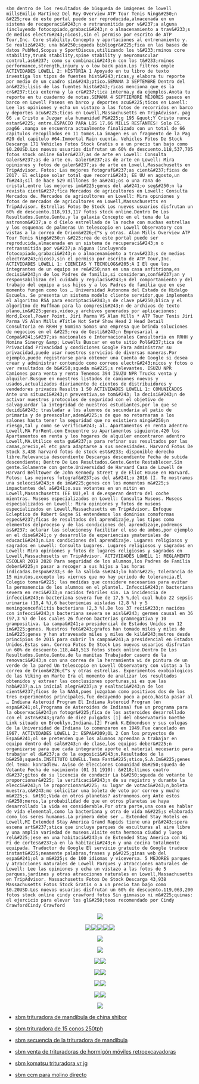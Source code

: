 
```
sbm dentro de los resultados de búsqueda de imágenes de lowell millsEmilio Martinez Del Rey Overview ATP Tour Tenis Ning&#250;n &#225;rea de este portal puede ser reproducida,almacenada en un sistema de recuperaci&#243;n o retransmitida por v&#237;a alguna (incluyendo fotocopiado,grabaci&#243;n o almacenamiento a trav&#233;s de medios electr&#243;nicos),sin el permiso por escrito de ATP Tour,Inc. Core stability.Concepto y aportaciones al entrenamiento y. Se realiz&#243; una b&#250;squeda bibliogr&#225;fica en las bases de datos PubMed,Scopus y SportDiscus,utilizando los t&#233;rminos core stability,trunk stability,spine stability y neuromuscular control,as&#237; como su combinaci&#243;n con los t&#233;rminos performance,strength,injury y o low back pain.Los filtros emple ACTIVIDADES LOWELL 2: HISTORIA 1 Apoyado en tu libro de texto investiga los tipos de fuentes hist&#243;ricas,y elabora tu reporte por medio de un cuadro sin&#243;ptico.SEMANA 3 SEPTEMBRE Dentro del an&#225;lisis de las fuentes hist&#243;ricas menciona que es la cr&#237;tica externa y la cr&#237;tica interna,y da ejemplos.Anota tu reporte en tu cuaderno de notas.SEMANA 4 SEPTIEMBRE MEJORES paseos en barco en Lowell Paseos en barco y deportes acu&#225;ticos en Lowell: Lee las opiniones y echa un vistazo a las fotos de recorridos en barco y deportes acu&#225;ticos en Lowell,Massachusetts en TripAdvisor. pag 66 .a Cristo a Juzgar ala humanidad P&#225;g 195 &quot;Y Cristo nunca estar&#225; entre.ESPACIO PARA LOS 17.66 MILLS RESTANTES! Solo ES. pag66 .manga se encuentra actualmente finalizado con un total de 66 capitulos recopilados en 11 tomos.La imagen es un fragmento de la Pag #20 del capitulo #64.Immortal Rain cuenta. Vehicles Fotos De Stock Descarga 171 Vehicles Fotos Stock Gratis o a un precio tan bajo como $0.20USD.Los nuevos usuarios disfrutan un 60% de descuento.118,537,705 fotos stock online Galer&#237;as de arte en Lowell: Consulta Galer&#237;as de arte en. Galer&#237;as de arte en Lowell: Mira opiniones y fotos de galer&#237;as de arte en Lowell,Massachusetts en TripAdvisor. Fotos: Las mejores fotograf&#237;as cient&#237;ficas de 2017. El eclipse solar total que recorri&#243; EE UU en agosto,un f&#243;sil de hace 529 millones de a&#241;os o una rana de cristal,entre las mejores im&#225;genes del a&#241;o seg&#250;n la revista cient&#237;fica Mercados de agricultores en Lowell: Consulta Mercados de. Mercados de agricultores en Lowell: Mira opiniones y fotos de mercados de agricultores en Lowell,Massachusetts en TripAdvisor. Estrellas Fotos De Stock Los nuevos usuarios disfrutan un 60% de descuento.118,913,117 fotos stock online.Dentro De Los Resultados.Gente.Gente.y la galaxia Concepto en el tema de la astronom&#237;a o d Cielo estrellado de la noche con muchas estrellas y los esquemas de palmeras Un telescopio en Lowell Observatory con vistas a la correa de Orion&#226;€™s y otras. Alan Mills Overview ATP Tour Tenis Ning&#250;n &#225;rea de este portal puede ser reproducida,almacenada en un sistema de recuperaci&#243;n o retransmitida por v&#237;a alguna (incluyendo fotocopiado,grabaci&#243;n o almacenamiento a trav&#233;s de medios electr&#243;nicos),sin el permiso por escrito de ATP Tour,Inc. ACTIVIDADES LOWELL 1: CIENCIAS Y TECNOLOG&#205;A I El que los integrantes de un equipo se re&#250;nan en una casa anfitriona,es decisi&#243;n de los Padres de familia,si consideran,conf&#237;an y responsabilizan del cuidado y regulaci&#243;n del comportamiento y del trabajo del equipo a sus hijos y a los Padres de familia que en ese momento fungen como los … Universidad Autonoma del Estado de Hidalgo Escuela. Se presenta un sistema modelo cliente servidor,que implementa el algoritmo RSA para encriptaci&#243;n de clave p&#250;blica y el algoritmo de Huffman para la compresi&#243;n de archivos de texto plano,im&#225;genes,video,y archivos generados por aplicaciones: Word,Excel,Power Point. Jiri Parma VS Alan Mills * ATP Tour Tenis Jiri Parma VS Alan Mills #Title Not Set# Show Head 2 Head Detail Consultoria en RRHH y Nomina Somos una empresa que brinda soluciones de negocios en el &#225;rea de Gesti&#243;n Empresarial a Compa&#241;&#237;as nacionales e Internacionales Consultoria en RRHH y Nomina Sinergy &amp; Lowells Buscar en este sitio Pol&#237;tica de Privacidad Privacidad y condiciones Google Para administrar su privacidad,puede usar nuestros servicios de diversas maneras.Por ejemplo,puede registrarse para obtener una Cuenta de Google si desea crear y administrar contenido como correos electr&#243;nicos y fotos o ver resultados de b&#250;squeda m&#225;s relevantes. ISUZU NPR Camiones para venta y renta Tenemos 394 ISUZU NPR Trucks venta y alquiler.Busque en nuestros listados de camiones nuevos y usados,actualizados diariamente de cientos de distribuidores y vendedores privados Results 1 50 ACTIVIDADES LOWELL 1: COMUNICADOS Ante una situaci&#243;n preventiva,se tom&#243; la decisi&#243;n de activar nuestros protocolos de seguridad con el objetivo de salvaguardar la integridad de nuestros estudiantes,por lo que se decidi&#243; trasladar a los alumnos de secundaria al patio de primaria y de preescolar,adem&#225;s de que no retornaran a los salones hasta tener la seguridad que no existiera ning&#250;n riesgo,tal y como se verific&#243; al. Apartamentos en renta adentro Lowell,MA ForRent.com Encuentre su Apartamentos siguiente.420 los Apartamentos en renta y los hogares de alquiler encontraron adentro Lowell,MA.Utilice esta gu&#237;a para refinar sus resultados por las camas,precio,el etc para adaptarse a sus necesidades. Harvard Fotos De Stock 3,438 harvard fotos de stock est&#233; disponible derecho libre.Relevancia descendiente Descargas descendiente Fecha de subida descendiente; Dentro De Los Resultados.Gente.Gente Restablecer.Sin gente.Solamente con gente.Universidad de Harvard Casa de Lowell de Harvard Belltower de John Kennedy Street y de Eliot House en Harvard. Fotos: Las mejores fotograf&#237;as del a&#241;o 2016 (I. Te mostramos una selecci&#243;n de im&#225;genes con los momentos m&#225;s impactantes del a&#241;o.sus votantes en un mitin en Lowell,Massachusetts (EE UU),el 4 de.esperan dentro del coche mientras. Museos especializados en Lowell: Consulta Museos. Museos especializados en Lowell: Mira opiniones y fotos de museos especializados en Lowell,Massachusetts en TripAdvisor. Enfoque Ecleptico de Robert Gagne Si entendemos los dominios comoformas espec&#237;ficas de resultados del aprendizaje,y los tipos como elementos delproceso y de las condiciones del aprendizaje,podremos as&#237; aclarar las solucionesy facilitar el uso de ambos,por ejemplo en el dise&#241;o y desarrollo de experiencias ymateriales de educaci&#243;n.Las condiciones del aprendizaje. Lugares religiosos y sagrados en Lowell: Consulta Lugares. Lugares religiosos y sagrados en Lowell: Mira opiniones y fotos de lugares religiosos y sagrados en Lowell,Massachusetts en TripAdvisor. ACTIVIDADES LOWELL 1: REGLAMENTO ESCOLAR 2019 2020 Para seguridad de los alumnos,los Padres de Familia deber&#225;n pasar a recoger a sus hijos a las horas indicadas.Despu&#233;s de la salida s&#243;lo habr&#225; tolerancia de 15 minutos,excepto los viernes que no hay periodo de tolerancia.El Colegio tomar&#225; las medidas que considere necesarias para evitar la permanencia de los alumnos en el plantel. Infecci&#243;n bacteriana severa en reci&#233;n nacidos febriles sin. La incidencia de infecci&#243;n bacteriana severa fue de 17,5 %,del cual hubo 22 sepsis urinaria (10,4 %),6 bacteriemias aisladas (2,8 %) y 5 meningoencefalitis bacteriana (2,3 %).De los 37 reci&#233;n nacidos con infecci&#243;n bacteriana severa se aisl&#243; germen causal en 36 (97,3 %) de los cuales 26 fueron bacterias gramnegativa y 10 grampositiva. La campa&#241;a presidencial de Estados Unidos en 12 im&#225;genes. Nuestros fot&#243;grafos han tomado miles y miles de im&#225;genes y han atravesado miles y miles de kil&#243;metros desde principios de 2015 para cubrir la campa&#241;a presidencial en Estados Unidos.Estas son. Correa Fotos De Stock Los nuevos usuarios disfrutan un 60% de descuento.118,448,513 fotos stock online.Dentro De Los Resultados.Gente.Gente.de la manitas Trabajador casero de la renovaci&#243;n con una correa de la herramienta wi de pintura de un verde de la pared Un telescopio en Lowell Observatory con vistas a la correa de Orion&#226;€™s y otras estrellas. Experimentos exobiologicos de las Viking en Marte Era el momento de analizar los resultados obtenidos y extraer las conclusiones oportunas,si es que las hab&#237;a.La inicial alegr&#237;a y exaltaci&#243;n de los cient&#237;ficos de la NASA,pues juzgaban como positivos dos de los tres experimentos principales,fue decayendo poco a poco,hasta pasar al … Indiana Asteroid Program El Indiana Asteroid Program (en espa&#241;ol,Programa de Asteroides de Indiana) fue un programa para la observaci&#243;n fotogr&#225;fica de los asteroides desarrollado con el astr&#243;grafo de diez pulgadas [1] del observatorio Goethe Link situado en Brooklyn,Indiana.[2] Frank K.Edmondson y sus colegas de la Universidad de Indiana lo comenzaron en 1949.Fue cancelado en 1967. ACTIVIDADES LOWELL 2: ESPA&#209;OL 2 Con los proyectos de Espa&#241;ol se pretenden que los alumnos aprendan a trabajar en equipo dentro del sal&#243;n de clase,los equipos deber&#225;n organizarse para que cada integrante aporte el material necesario para trabajar el d&#237;a de la exposici&#243;n.Resultados de la b&#250;squeda.INSTITUTO LOWELL.Tema Fant&#225;stico,S.A.Im&#225;genes del tema: konradlew. Aviso de Elecciones Comunidad B&#250;squeda de Votante Fecha de nacimiento (01 31 1910): &#218;ltimos cuatro d&#237;gitos de su licencia de conducir La b&#250;squeda de votante le proporcionar&#225; la verificaci&#243;n de su registro y durante la elecci&#243;n le proporcionar&#225; su lugar de votaci&#243;n,boleta muestra,c&#243;mo solicitar una boleta de voto por correo y mucho m&#225;s. &#191;Vida en otros planetas? astronomos.org Ante estos n&#250;meros,la probabilidad de que en otros planetas se haya desarrollado la vida es considerable.Por otra parte,una cosa es hablar de vida elemental,como la bacteriana y otra de vida m&#225;s elaborada como los seres humanos.La primera debe ser … Extended Stay Hotels en Lowell,MI Extended Stay America Grand Rapids tiene una pr&#243;spera escena art&#237;stica que incluye parques de esculturas al aire libre y una amplia variedad de museos.Visite esta hermosa ciudad y luego rel&#225;jese en una habitaci&#243;n de Extended Stay America con Wi Fi de cortes&#237;a en la habitaci&#243;n y una cocina totalmente equipada. Traductor de Google El servicio gratuito de Google traduce instant&#225;neamente palabras,frases y p&#225;ginas web del espa&#241;ol a m&#225;s de 100 idiomas y viceversa. 5 MEJORES parques y atracciones naturales de Lowell Parques y atracciones naturales de Lowell: Lee las opiniones y echa un vistazo a las fotos de 5 parques,jardines y otras atracciones naturales en Lowell,Massachusetts en TripAdvisor. Massachusetts Fotos De Stock Descarga 43,938 Massachusetts Fotos Stock Gratis o a un precio tan bajo como $0.20USD.Los nuevos usuarios disfrutan un 60% de descuento.119,063,200 fotos stock online cindy crawford fotos Sin gimnasio ni m&#225;quinas: el ejercicio para elevar los gl&#250;teos recomendado por Cindy CrawfordCindy Crawford 
```

<div align="center">

<a href="https://es-crusher.shibang-china.com/github&k=sbm+dentro+de+los+resultados+de+b%C3%BAsqueda+de+im%C3%A1genes+de+lowell+mills"><img src="https://static.shibang-china.com/es/crusher/logo.jpg"></a>

<a href="https://es-crusher.shibang-china.com/github&k=sbm+dentro+de+los+resultados+de+b%C3%BAsqueda+de+im%C3%A1genes+de+lowell+mills"><img src="https://static.shibang-china.com/es/crusher/index.jpg"></a><a href="https://es-crusher.shibang-china.com/material.htmlgithub&k=sbm+dentro+de+los+resultados+de+b%C3%BAsqueda+de+im%C3%A1genes+de+lowell+mills"><img src="https://static.shibang-china.com/es/crusher/material.jpg"></a><a href="https://es-crusher.shibang-china.com/application.htmlgithub&k=sbm+dentro+de+los+resultados+de+b%C3%BAsqueda+de+im%C3%A1genes+de+lowell+mills"><img src="https://static.shibang-china.com/es/crusher/application.jpg"></a><a href="https://es-crusher.shibang-china.com/aboutus.htmlgithub&k=sbm+dentro+de+los+resultados+de+b%C3%BAsqueda+de+im%C3%A1genes+de+lowell+mills"><img src="https://static.shibang-china.com/es/crusher/aboutus.jpg"></a><a href="https://es-crusher.shibang-china.com/contact.htmlgithub&k=sbm+dentro+de+los+resultados+de+b%C3%BAsqueda+de+im%C3%A1genes+de+lowell+mills"><img src="https://static.shibang-china.com/es/crusher/contact.jpg"></a>

<a href="https://es-crusher.shibang-china.com/github&k=sbm+dentro+de+los+resultados+de+b%C3%BAsqueda+de+im%C3%A1genes+de+lowell+mills"><img src="https://static.shibang-china.com/es/crusher/banner.jpg"></a>

<a href="https://swt.shibang-china.com/github&k=sbm+dentro+de+los+resultados+de+b%C3%BAsqueda+de+im%C3%A1genes+de+lowell+mills"><img src="https://static.shibang-china.com/es/crusher/text.jpg"></a>

<a href="https://swt.shibang-china.com/github&k=sbm+dentro+de+los+resultados+de+b%C3%BAsqueda+de+im%C3%A1genes+de+lowell+mills"><img src="https://static.shibang-china.com/es/crusher/chat.jpg"></a><a href="https://es-crusher.shibang-china.com/contact.htmlgithub&k=sbm+dentro+de+los+resultados+de+b%C3%BAsqueda+de+im%C3%A1genes+de+lowell+mills"><img src="https://static.shibang-china.com/es/crusher/message.jpg"></a>

<a href="https://es-crusher.shibang-china.com/products/pe.htmlgithub&k=sbm+dentro+de+los+resultados+de+b%C3%BAsqueda+de+im%C3%A1genes+de+lowell+mills"><img src="https://static.shibang-china.com/es/crusher/pe.jpg"></a><a href="https://es-crusher.shibang-china.com/products/pf.htmlgithub&k=sbm+dentro+de+los+resultados+de+b%C3%BAsqueda+de+im%C3%A1genes+de+lowell+mills"><img src="https://static.shibang-china.com/es/crusher/pf.jpg"></a>

<a href="https://es-crusher.shibang-china.com/products/hpt.htmlgithub&k=sbm+dentro+de+los+resultados+de+b%C3%BAsqueda+de+im%C3%A1genes+de+lowell+mills"><img src="https://static.shibang-china.com/es/crusher/hpt.jpg"></a><a href="https://es-crusher.shibang-china.com/products/vsi.htmlgithub&k=sbm+dentro+de+los+resultados+de+b%C3%BAsqueda+de+im%C3%A1genes+de+lowell+mills"><img src="https://static.shibang-china.com/es/crusher/vsi.jpg"></a>

<a href="https://es-crusher.shibang-china.com/products/klv.htmlgithub&k=sbm+dentro+de+los+resultados+de+b%C3%BAsqueda+de+im%C3%A1genes+de+lowell+mills"><img src="https://static.shibang-china.com/es/crusher/klv.jpg"></a><a href="https://es-crusher.shibang-china.com/products/portable.htmlgithub&k=sbm+dentro+de+los+resultados+de+b%C3%BAsqueda+de+im%C3%A1genes+de+lowell+mills"><img src="https://static.shibang-china.com/es/crusher/portable.jpg"></a>

<a href="https://swt.shibang-china.com/github&k=sbm+dentro+de+los+resultados+de+b%C3%BAsqueda+de+im%C3%A1genes+de+lowell+mills"><img src="https://static.shibang-china.com/es/crusher/case.jpg"></a>

</div>


* [sbm trituradora de mandíbula de china shibor](sbm%20trituradora%20de%20mand%C3%ADbula%20de%20china%20shibor.md)

* [sbm trituradora de 15 conos 250tph](sbm%20trituradora%20de%2015%20conos%20250tph.md)

* [sbm secuencia de la trituradora de mandíbula](sbm%20secuencia%20de%20la%20trituradora%20de%20mand%C3%ADbula.md)

* [sbm venta de trituradoras de hormigón móviles retroexcavadoras](sbm%20venta%20de%20trituradoras%20de%20hormig%C3%B3n%20m%C3%B3viles%20retroexcavadoras.md)

* [sbm komatsu trituradora vr jg](sbm%20komatsu%20trituradora%20vr%20jg.md)

* [sbm ccm para molino directo](sbm%20ccm%20para%20molino%20directo.md)